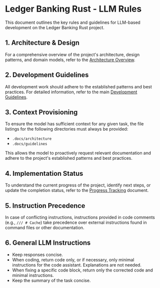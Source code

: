 # Ledger Banking Rust - LLM Rules

This document outlines the key rules and guidelines for LLM-based development on the Ledger Banking Rust project.

## 1. Architecture & Design

For a comprehensive overview of the project's architecture, design patterns, and domain models, refer to the [Architecture Overview](../../.docs/architecture/overview.md).

## 2. Development Guidelines

All development work should adhere to the established patterns and best practices. For detailed information, refer to the main [Development Guidelines](../../.docs/guidelines/development.md).

## 3. Context Provisioning

To ensure the model has sufficient context for any given task, the file listings for the following directories must always be provided:
- `.docs/architecture`
- `.docs/guidelines`

This allows the model to proactively request relevant documentation and adhere to the project's established patterns and best practices.

## 4. Implementation Status

To understand the current progress of the project, identify next steps, or update the completion status, refer to the [Progress Tracking](../../.docs/progress/progress-tracking.md) document.

## 5. Instruction Precedence

In case of conflicting instructions, instructions provided in code comments (e.g., `/// # Cache`) take precedence over external instructions found in command files or other documentation.

## 6. General LLM Instructions

- Keep responses concise.
- When coding, return code only, or if necessary, only minimal instructions for the code assistant. Explanations are not needed.
- When fixing a specific code block, return only the corrected code and minimal instructions.
- Keep the summary of the task concise.
